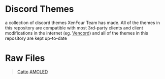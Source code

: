 # Discord Themes
a collection of discord themes XenFour Team has made. All of the themes in this repository are compatible with most 3rd-party clients and client modifications in the internet (eg. [Vencord](https://github.com/Vendicated/Vencord)) and all of the themes in this repository are kept up-to-date

# Raw Files
> [Catto](https://raw.githubusercontent.com/XenFour/discord-themes/main/catto.theme.css)
> [AMOLED](https://raw.githubusercontent.com/XenFour/discord-themes/main/amoled.theme.css)
